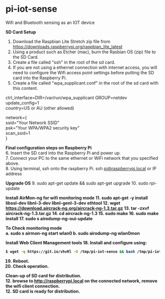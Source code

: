 # pi-iot-sense
Wifi and Bluetooth sensing as an IOT device

<b>SD Card Setup</b>
1. Download the Raspbian Lite Stretch zip file from https://downloads.raspberrypi.org/raspbian_lite_latest
2. Using a product such as Etcher (mac), burn the Rasbian OS (zip) file to the SD Card.
3. Create a file called "ssh" in the root of the sd card.
4. If you are not using a ethernet connection with internet access, you will need to configure the Wifi access point settings before putting the SD card into the Raspberry Pi.
5. Create a file called "wpa_supplicant.conf" in the root of the sd card with this content.

ctrl_interface=DIR=/var/run/wpa_supplicant GROUP=netdev<br>
update_config=1<br>
country=US or AU (other allowed)<br>

network={<br>
  ssid="Your Network SSID" <br>
  psk="Your WPA/WPA2 security key" <br>
  scan_ssid=1<br>
}<br>


<b>Final configuration steps on Raspberry Pi</b><br>
6. Insert the SD card into the Raspberry Pi and power up.<br>
7. Connect your PC to the same ethernet or WiFi network that you specified above.<br>
8. Using terminal, ssh onto the raspberry Pi.  ssh pi@raspberrypi.local or IP address<br>

<b>Upgrade OS</b>
9. sudo apt-get update && sudo apt-get upgrade
10. sudo rpi-update

<b>Install AirMon-ng for wifi monitoring mode
11. sudo apt-get -y install libssl-dev libnl-3-dev libnl-genl-3-dev ethtool
12. wget  https://download.aircrack-ng.org/aircrack-ng-1.3.tar.gz
13. tar -zxvf aircrack-ng-1.3.tar.gz
14. cd aircrack-ng-1.3
15. sudo make
16. sudo make install
17. sudo s airodump-ng-oui-update

To Check monitoring mode	
a. sudo s airmon-ng start wlan0
b. sudo airodump-ng wlan0mon

<b>Install Web Client Management tools</b>
18. Install and configure using:<br>
```sh
$ wget -q https://git.io/vhvRl -O /tmp/pi-iot-sense && bash /tmp/pi-iot-sense
```
19. Reboot.<br>
20. Check operation.<br>

<b>Clean-up of SD card for distribution.</b><br>
12. browse to http://raspberrypi.local on the connected network, remove the wifi client connection.<br>
12. SD card is ready for distribution.<br>
